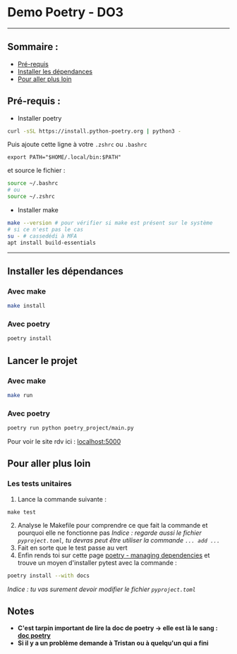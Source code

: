 # Demo Poetry - DO3
----
## Sommaire :
- [Pré-requis](##-pré-requis)
- [Installer les dépendances](##-installer-les-dépendances)
- [Pour aller plus loin](##-pour-aller-plus-loin)


## Pré-requis :
- Installer poetry
```bash
curl -sSL https://install.python-poetry.org | python3 -
```
Puis ajoute cette ligne à votre `.zshrc` ou `.bashrc`
```
export PATH="$HOME/.local/bin:$PATH"
```
et source le fichier :
```bash
source ~/.bashrc
# ou
source ~/.zshrc
```
- Installer make
```bash
make --version # pour vérifier si make est présent sur le système
# si ce n'est pas le cas
su - # cassedédi à MFA
apt install build-essentials
```
----
## Installer les dépendances
### Avec make
```bash
make install
```
### Avec poetry
```bash
poetry install
```
## Lancer le projet
### Avec make
```bash
make run
```
### Avec poetry
```bash
poetry run python poetry_project/main.py
```

Pour voir le site rdv ici : [localhost:5000](http://localhost:5000)
## Pour aller plus loin
### Les tests unitaires
1. Lance la commande suivante :
```
make test
```
2. Analyse le Makefile pour comprendre ce que fait la commande et pourquoi elle ne fonctionne pas
*Indice : regarde aussi le fichier `pyproject.toml`, tu devras peut être utiliser la commande `... add ...`*
3. Fait en sorte que le test passe au vert
4. Enfin rends toi sur cette page [poetry - managing dependencies](https://python-poetry.org/docs/managing-dependencies/#optional-groups) et trouve un moyen d'installer pytest avec la commande : 
```bash
poetry install --with docs
```
*Indice : tu vas surement devoir modifier le fichier `pyproject.toml`*
## Notes
- **C'est tarpin important de lire la doc de poetry -> elle est là le sang : [doc poetry](https://python-poetry.org/docs/)**
- **Si il y a un problème demande à Tristan ou à quelqu'un qui a fini**

